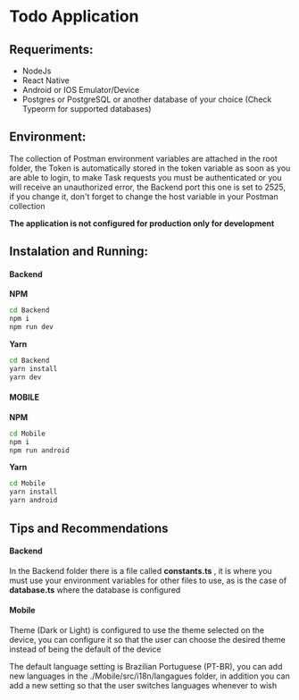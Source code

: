 # Todo Application

## Requeriments:

- NodeJs  
- React Native  
- Android or IOS Emulator/Device   
- Postgres or PostgreSQL or another database of your choice (Check Typeorm for supported databases)  

## Environment:

The collection of Postman environment variables are attached in the root folder, the Token is automatically stored in the token variable as soon as you are able to login, to make Task requests you must be authenticated or you will receive an unauthorized error, the Backend port this one is set to 2525, if you change it, don't forget to change the host variable in your Postman collection

**The application is not configured for production only for development**


## Instalation and Running:
#### Backend
**NPM**
```sh
cd Backend
npm i
npm run dev
```
**Yarn**
```sh
cd Backend
yarn install
yarn dev
```
#### MOBILE
**NPM**
```sh
cd Mobile
npm i
npm run android
```
**Yarn**
```sh
cd Mobile
yarn install
yarn android
```
## Tips and Recommendations

#### Backend

In the Backend folder there is a file called **constants.ts** , it is where you must use your environment variables for other files to use, as is the case of **database.ts** where the database is configured   

#### Mobile

Theme (Dark or Light) is configured to use the theme selected on the device, you can configure it so that the user can choose the desired theme instead of being the default of the device   

The default language setting is Brazilian Portuguese (PT-BR), you can add new languages in the ./Mobile/src/i18n/langagues folder, in addition you can add a new setting so that the user switches languages whenever to wish